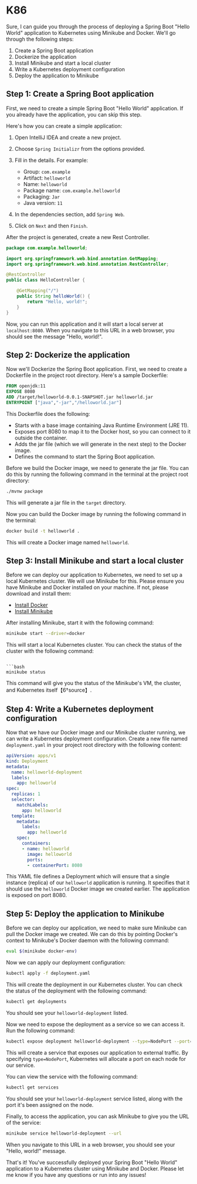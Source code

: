 # K86

Sure, I can guide you through the process of deploying a Spring Boot "Hello World" application to Kubernetes using Minikube and Docker. We'll go through the following steps:

1. Create a Spring Boot application
2. Dockerize the application
3. Install Minikube and start a local cluster
4. Write a Kubernetes deployment configuration
5. Deploy the application to Minikube

## Step 1: Create a Spring Boot application

First, we need to create a simple Spring Boot "Hello World" application. If you already have the application, you can skip this step.

Here's how you can create a simple application:

1. Open IntelliJ IDEA and create a new project.

2. Choose `Spring Initializr` from the options provided.

3. Fill in the details. For example:
   - Group: `com.example`
   - Artifact: `helloworld`
   - Name: `helloworld`
   - Package name: `com.example.helloworld`
   - Packaging: `Jar`
   - Java version: `11`

4. In the dependencies section, add `Spring Web`.

5. Click on `Next` and then `Finish`.

After the project is generated, create a new Rest Controller.

```java
package com.example.helloworld;

import org.springframework.web.bind.annotation.GetMapping;
import org.springframework.web.bind.annotation.RestController;

@RestController
public class HelloController {

    @GetMapping("/")
    public String helloWorld() {
        return "Hello, world!";
    }
}
```

Now, you can run this application and it will start a local server at `localhost:8080`. When you navigate to this URL in a web browser, you should see the message "Hello, world!".

## Step 2: Dockerize the application

Now we'll Dockerize the Spring Boot application. First, we need to create a Dockerfile in the project root directory. Here's a sample Dockerfile:

```Dockerfile
FROM openjdk:11
EXPOSE 8080
ADD /target/helloworld-0.0.1-SNAPSHOT.jar helloworld.jar
ENTRYPOINT ["java","-jar","/helloworld.jar"]
```

This Dockerfile does the following:

- Starts with a base image containing Java Runtime Environment (JRE 11).
- Exposes port 8080 to map it to the Docker host, so you can connect to it outside the container.
- Adds the jar file (which we will generate in the next step) to the Docker image.
- Defines the command to start the Spring Boot application.

Before we build the Docker image, we need to generate the jar file. You can do this by running the following command in the terminal at the project root directory:

```bash
./mvnw package
```

This will generate a jar file in the `target` directory.

Now you can build the Docker image by running the following command in the terminal:

```bash
docker build -t helloworld .
```

This will create a Docker image named `helloworld`.

## Step 3: Install Minikube and start a local cluster

Before we can deploy our application to Kubernetes, we need to set up a local Kubernetes cluster. We will use Minikube for this. Please ensure you have Minikube and Docker installed on your machine. If not, please download and install them:

- [Install Docker](https://docs.docker.com/get-docker/)
- [Install Minikube](https://minikube.sigs.k8s.io/docs/start/)

After installing Minikube, start it with the following command:

```bash
minikube start --driver=docker
```

This will start a local Kubernetes cluster. You can check the status of the cluster with the following command:

```

```bash
minikube status
```
This command will give you the status of the Minikube's VM, the cluster, and Kubernetes itself【6†source】.

## Step 4: Write a Kubernetes deployment configuration

Now that we have our Docker image and our Minikube cluster running, we can write a Kubernetes deployment configuration. Create a new file named `deployment.yaml` in your project root directory with the following content:

```yaml
apiVersion: apps/v1
kind: Deployment
metadata:
  name: helloworld-deployment
  labels:
    app: helloworld
spec:
  replicas: 1
  selector:
    matchLabels:
      app: helloworld
  template:
    metadata:
      labels:
        app: helloworld
    spec:
      containers:
      - name: helloworld
        image: helloworld
        ports:
        - containerPort: 8080
```

This YAML file defines a Deployment which will ensure that a single instance (replica) of our `helloworld` application is running. It specifies that it should use the `helloworld` Docker image we created earlier. The application is exposed on port 8080.

## Step 5: Deploy the application to Minikube

Before we can deploy our application, we need to make sure Minikube can pull the Docker image we created. We can do this by pointing Docker's context to Minikube's Docker daemon with the following command:

```bash
eval $(minikube docker-env)
```

Now we can apply our deployment configuration:

```bash
kubectl apply -f deployment.yaml
```

This will create the deployment in our Kubernetes cluster. You can check the status of the deployment with the following command:

```bash
kubectl get deployments
```

You should see your `helloworld-deployment` listed.

Now we need to expose the deployment as a service so we can access it. Run the following command:

```bash
kubectl expose deployment helloworld-deployment --type=NodePort --port=8080
```

This will create a service that exposes our application to external traffic. By specifying `type=NodePort`, Kubernetes will allocate a port on each node for our service.

You can view the service with the following command:

```bash
kubectl get services
```

You should see your `helloworld-deployment` service listed, along with the port it's been assigned on the node.

Finally, to access the application, you can ask Minikube to give you the URL of the service:

```bash
minikube service helloworld-deployment --url
```

When you navigate to this URL in a web browser, you should see your "Hello, world!" message.

That's it! You've successfully deployed your Spring Boot "Hello World" application to a Kubernetes cluster using Minikube and Docker. Please let me know if you have any questions or run into any issues!
